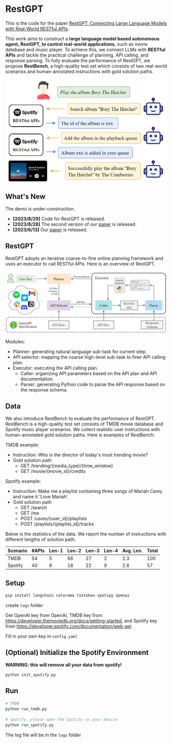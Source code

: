 # RestGPT

This is the code for the paper [RestGPT: Connecting Large Language Models with Real-World RESTful APIs](https://arxiv.org/abs/2306.06624).

This work aims to construct a **large language model based autonomous agent, RestGPT, to control real-world applications**, such as movie database and music player. To achieve this, we connect LLMs with **RESTful APIs** and tackle the practical challenge of planning, API calling, and response parsing. To fully evaluate the performance of RestGPT, we propose **RestBench**, a high-quality test set which consists of two real-world scenarios and human-annotated instructions with gold solution paths.

![intro](imgs/intro.png)

## What's New

The demo is under-construction.

* **[2023/8/29]** Code for RestGPT is released.
* **[2023/8/28]** The second version of our [paper](https://arxiv.org/abs/2306.06624) is released.
* **[2023/6/13]** Our [paper](https://arxiv.org/abs/2306.06624) is released.

## RestGPT

RestGPT adopts an iterative coarse-to-fine online planning framework and uses an executor to call RESTful APIs. Here is an overview of RestGPT.

![model](imgs/model.png)

Modules:

* Planner: generating natural language sub-task for current step.
* API selector: mapping the coarse high-level sub-task to finer API calling plan.
* Executor: executing the API calling plan.
    * Caller: organizing API parameters based on the API plan and API documentation.
    * Parser: generating Python code to parse the API response based on the response schema.

## Data

We also introduce RestBench to evaluate the performance of RestGPT. RestBench is a high-quality test set consists of TMDB movie database and Spotify music player scenarios. We collect realistic user instructions with human-annotated gold solution paths. Here is examples of RestBench:

TMDB example:

* Instruction: Who is the director of today's most trending movie?
* Gold solution path
    * GET /trending/\{media_type\}/\{time\_window\}
    * GET /movie/\{movie_id\}/credits

Spotify example:

* Instruction: Make me a playlist containing three songs of Mariah Carey and name it 'Love Mariah'.
* Gold solution path
    * GET /search
    * GET /me
    * POST /usres/\{user_id\}/playlists
    * POST /playlists/\{playlist_id\}/tracks

Below is the statistics of the data. We report the number of instructions with different lengths of solution path:

| Scenario | #APIs | Len-1 | Len-2 | Len-3 | Len-4 | Avg. Len. | Total |
| -------- | ----- | ----- | ----- | ----- | ----- | --------- | ----- |
| TMDB     | 54    | 5     | 66    | 27    | 2     | 2.3       | 100   |
| Spotify  | 40    | 8     | 18    | 22    | 9     | 2.6       | 57    |

## Setup

```bash
pip install langchain colorama tiktoken spotipy openai
```

create `logs` folder

Get OpenAI key from OpenAI, TMDB key from https://developer.themoviedb.org/docs/getting-started, and Spotify key from https://developer.spotify.com/documentation/web-api

Fill in your own key in `config.yaml`

## (Optional) Initialize the Spotify Environment

**WARNING: this will remove all your data from spotify!**

```python
python init_spotify.py
```

## Run

```bash
# TMDB
python run_tmdb.py

# Spotify，please open the Spotify on your device
python run_spotify.py
```

The log file will be in the `logs` folder

